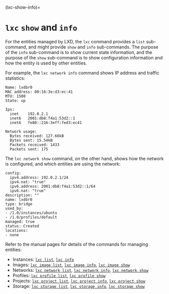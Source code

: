 (lxc-show-info)=
# `lxc` `show` and `info`

For the entities managed by LXD, the `lxc` command provides a `list` sub-command, and might provide `show` and `info` sub-commands.
The purpose of the `info` sub-command is to show current state information, and the purpose of the `show` sub-command is to show configuration information and how the entity is used by other entities.

For example, the `lxc network info` command shows IP address and traffic statistics:

    Name: lxdbr0
    MAC address: 00:16:3e:d3:ec:41
    MTU: 1500
    State: up

    Ips:
      inet    192.0.2.1
      inet6   2001:db8:f4a1:53d2::1
      inet6   fe80::216:3eff:fed3:ec41

    Network usage:
      Bytes received: 127.66kB
      Bytes sent: 15.54kB
      Packets received: 1433
      Packets sent: 175

The `lxc network show` command, on the other hand, shows how the network is configured, and which entities are using the network:

    config:
      ipv4.address: 192.0.2.1/24
      ipv4.nat: "true"
      ipv6.address: 2001:db8:f4a1:53d2::1/64
      ipv6.nat: "true"
    description: ""
    name: lxdbr0
    type: bridge
    used_by:
    - /1.0/instances/ubuntu
    - /1.0/profiles/default
    managed: true
    status: Created
    locations:
    - none

Refer to the manual pages for details of the commands for managing entities:

- Instances: [`lxc list`](lxc_list.md), [`lxc info`](lxc_info.md)
- Images: [`lxc image list`](lxc_image_list.md), [`lxc image info`](lxc_image_info.md), [`lxc image show`](lxc_image_show.md)
- Networks: [`lxc network list`](lxc_network_list.md), [`lxc network info`](lxc_network_info.md), [`lxc network show`](lxc_network_show.md)
- Profiles: [`lxc profile list`](lxc_profile_list.md), [`lxc profile show`](lxc_profile_show.md)
- Projects: [`lxc project list`](lxc_project_list.md), [`lxc project info`](lxc_project_info.md), [`lxc project show`](lxc_project_show.md)
- Storage: [`lxc storage list`](lxc_storage_list.md), [`lxc storage info`](lxc_storage_info.md), [`lxc storage show`](lxc_storage_show.md)
